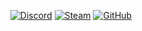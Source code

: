 <div align="center">

  <a href="https://discord.com/users/238831660550848513">![Discord](https://img.shields.io/badge/discord-%235865f2.svg?style=for-the-badge&logo=discord&logoColor=white)</a>
  <a href="https://steamcommunity.com/id/realoksi">![Steam](https://img.shields.io/badge/steam-%23171a21.svg?style=for-the-badge&logo=steam&logoColor=white)</a>
  <a href="https://github.com/realoksi">![GitHub](https://img.shields.io/badge/github-%23161b22.svg?style=for-the-badge&logo=github&logoColor=white)</a></br>
</div>

